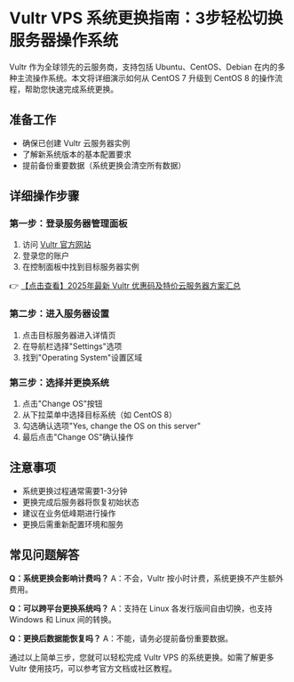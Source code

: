 # Vultr VPS 系统更换指南：3步轻松切换服务器操作系统

Vultr 作为全球领先的云服务商，支持包括 Ubuntu、CentOS、Debian 在内的多种主流操作系统。本文将详细演示如何从 CentOS 7 升级到 CentOS 8 的操作流程，帮助您快速完成系统更换。

## 准备工作
- 确保已创建 Vultr 云服务器实例
- 了解新系统版本的基本配置要求
- 提前备份重要数据（系统更换会清空所有数据）

## 详细操作步骤

### 第一步：登录服务器管理面板
1. 访问 [Vultr 官方网站](https://bit.ly/VuLtr)
2. 登录您的账户
3. 在控制面板中找到目标服务器实例

👉 [【点击查看】2025年最新 Vultr 优惠码及特价云服务器方案汇总](https://bit.ly/VuLtr)

### 第二步：进入服务器设置
1. 点击目标服务器进入详情页
2. 在导航栏选择"Settings"选项
3. 找到"Operating System"设置区域

### 第三步：选择并更换系统
1. 点击"Change OS"按钮
2. 从下拉菜单中选择目标系统（如 CentOS 8）
3. 勾选确认选项"Yes, change the OS on this server"
4. 最后点击"Change OS"确认操作

## 注意事项
- 系统更换过程通常需要1-3分钟
- 更换完成后服务器将恢复初始状态
- 建议在业务低峰期进行操作
- 更换后需重新配置环境和服务

## 常见问题解答
**Q：系统更换会影响计费吗？**
A：不会，Vultr 按小时计费，系统更换不产生额外费用。

**Q：可以跨平台更换系统吗？**
A：支持在 Linux 各发行版间自由切换，也支持 Windows 和 Linux 间的转换。

**Q：更换后数据能恢复吗？**
A：不能，请务必提前备份重要数据。

通过以上简单三步，您就可以轻松完成 Vultr VPS 的系统更换。如需了解更多 Vultr 使用技巧，可以参考官方文档或社区教程。